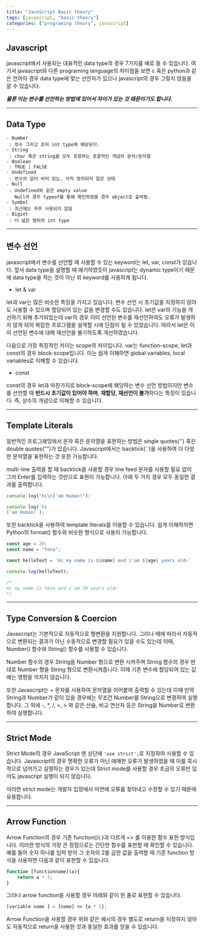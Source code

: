 ```yaml
---
title: "JavaScript Basic theory"
tags: [javascript, "basic theory"]
categories: ["programing theory", javascript]
---
```


## **Javascript**

javascript에서 사용되는 대표적인 data type의 경우 7가지를 예로 들 수 있습니다. 여기서 javascript와 다른 programing language의 차이점을 보면 c 혹은 python과 같은 언어의 경우 data type에 맞는 선언자가 있으나 javascript의 경우 그렇지 않음을 알 수 있습니다.

***물론 이는 변수를 선언하는 방법에 있어서 차이가 있는 것 때문이기도 합니다.***

* * *

## **Data Type**

```
- Number
 : 정수 그리고 흔히 int type에 해당된다.
- String
 : char 혹은 string을 모두 포함하는 포괄적인 개념의 문자/문자열
- Boolean
 : TRUE | FALSE
- Undefined
 : 변수의 값이 비어 있는, 아직 정의되지 않은 상태
- Null
 : Undefined와 같은 empty value
   Null의 경우 typeof를 통해 확인하였을 경우 object로 출력됨.
- Symbol
 : 최근에는 자주 사용되지 않음
- Bigint
 : 더 넓은 범위의 int type
```

* * *

## **변수 선언**

javascript에서 변수를 선언할 때 사용할 수 있는 keyword는 let, var, const가 있습니다. 앞서 data type을 설명할 때 얘기하였듯이 javascript는 dynamic type이기 때문에 data type을 적는 것이 아닌 위 keyword를 사용하게 됩니다.

- let & var

let과 var는 많은 비슷한 특징을 가지고 있습니다. 변수 선언 시 초기값을 지정하지 않아도 사용할 수 있으며 할당되어 있는 값을 변경할 수도 있습니다. let은 var의 기능을 개선하기 위해 추가되었는데 var의 경우 이미 선언된 변수를 재선언하여도 오류가 발생하지 않게 되어 복잡한 프로그램을 설계할 시에 단점이 될 수 있었습니다. 따라서 let은 이미 선언된 변수에 대해 재선언을 불가하도록 개선하였습니다.

다음으로 가장 특징적인 차이는 scope의 차이입니다. var는 function-scope, let과 const의 경우 block-scope입니다. 이는 쉽게 이해하면 global variables, local variables로 이해할 수 있습니다. 

- const

const의 경우 let과 마찬가지로 block-scope에 해당하는 변수 선언 방법이지만 변수를 선언할 때 **반드시 초기값이 있어야 하며**, **재할당, 재선언이 불가**하다는 특징이 있습니다. 즉, 상수의 개념으로 이해할 수 있습니다.

* * *

## **Template Literals**

일반적인 프로그래밍에서 문자 혹은 문자열을 표현하는 방법은 single quotes('') 혹은 double quotes("")가 있습니다. Javascript에서는 backtick(\`\`)을 사용하여 더 다양한 문자열을 표현하는 것 또한 가능합니다.

multi-line 출력을 할 때 backtick을 사용할 경우 line feed 문자를 사용할 필요 없이 그저 Enter를 입력하는 것만으로 표현이 가능합니다. 아래 두 가지 경우 모두 동일한 결과를 출력합니다.

```javascript
console.log("hi\nI'am Human!");

console.log(`hi
I'am Human!`);
```

또한 backtick을 사용하여 template literals를 이용할 수 있습니다. 쉽게 이해하자면 Python의 format() 함수와 비슷한 형식으로 사용이 가능합니다.

```javascript
const age = 20;
const name = "Yena";

const helloText = `Hi my name is ${name} and i'am ${age} years old~`

console.log(helloText);

/*
Hi my name is Yena and i'am 20 years old~
*/
```

* * *

## **Type Conversion & Coercion**

Javascript는 기본적으로 자동적으로 형변환을 지원합니다. 그러나 때에 따라서 자동적으로 변환되는 결과가 아닌 수동적으로 변경할 필요가 있을 수도 있는데 이때, Number() 함수와 String() 함수를 사용할 수 있습니다.

Number 함수의 경우 String을 Number 형으로 변환 시켜주며 String 함수의 경우 반대로 Number 형을 String 형으로 변환시켜줍니다. 이때 기존 변수에 할당되어 있는 값에는 영향을 끼치지 않습니다.

또한 Javascript는 + 문자를 사용하여 문자열을 이어붙여 출력할 수 있는데 이때 만약 String과 Number가 같이 있을 경우에는 무조건 Number를 String으로 변경하여 실행합니다. 그 외에 -, \*, /, <, > 와 같은 산술, 비교 연산자 등은 String을 Number로 변환하여 실행합니다.

* * *

## **Strict Mode**

Strict Mode의 경우 JavaScript 맨 상단에 `'use strict';`로 지정하여 사용할 수 있습니다. Javascript의 경우 명확한 오류가 아닌 애매한 오류가 발생하였을 때 이를 묵시적으로 넘어가고 실행하는 경우가 있는데 Strict mode를 사용할 경우 조금의 오류만 있어도 javascript 실행이 되지 않습니다.

이러한 strict mode는 개발자 입장에서 미연에 오류를 찾아내고 수정할 수 있기 때문에 유용합니다.

* * *

## **Arrow Function**

Arrow Function의 경우 기존 function(){ }과 다르게 => 를 이용한 함수 표현 방식입니다. 이러한 방식의 가장 큰 장점으로는 간단한 함수를 표현할 때 확인할 수 있습니다. 예를 들어 숫자 하나를 입력 받아 그 숫자의 2를 곱한 값을 출력할 때 기존 function 방식을 사용하면 다음과 같이 표현할 수 있습니다.

```javascript
function [functionname](a){
    return a * 2;
}
```

그러나 arrow function을 사용할 경우 아래와 같이 한 줄로 표현할 수 있습니다.

```javascript
[variable name ] = [name] => {a * 2};
```

Arrow Function을 사용할 경우 위와 같은 예시의 경우 별도로 return을 지정하지 않아도 자동적으로 return을 사용한 것과 동일한 효과를 얻을 수 있습니다.


